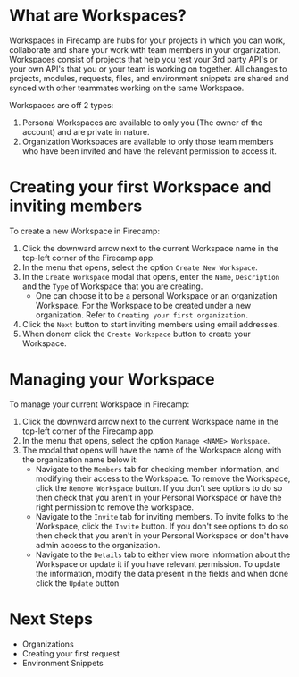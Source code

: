 # What are Workspaces?
Workspaces in Firecamp are hubs for your projects in which you can work, collaborate and share your work with team members in your organization. Workspaces consist of projects that help you test your 3rd party API's or your own API's that you or your team is working on together. All changes to projects, modules, requests, files, and environment snippets are shared and synced with other teammates working on the same Workspace.

Workspaces are off 2 types:
1. Personal Workspaces are available to only you (The owner of the account) and are private in nature.
2. Organization Workspaces are available to only those team members who have been invited and have the relevant permission to access it.

# Creating your first Workspace and inviting members
To create a new Workspace in Firecamp:
1. Click the downward arrow next to the current Workspace name in the top-left corner of the Firecamp app.
2. In the menu that opens, select the option `Create New Workspace`.
3. In the `Create Workspace` modal that opens, enter the `Name`, `Description` and the `Type` of Workspace that you are creating.
    - One can choose it to be a personal Workspace or an organization Workspace. For the Workspace to be created under a new organization. Refer to `Creating your first organization.`
5. Click the `Next` button to start inviting members using email addresses.
4. When donem click the `Create Workspace` button to create your Workspace.

# Managing your Workspace
To manage your current Workspace in Firecamp:
1. Click the downward arrow next to the current Workspace name in the top-left corner of the Firecamp app.
2. In the menu that opens, select the option `Manage <NAME> Workspace`.
3. The modal that opens will have the name of the Workspace along with the organization name below it:
   - Navigate to the `Members` tab for checking member information, and modifying their access to the Workspace. To remove the Workspace, click the `Remove Workspace` button. If you don't see options to do so then check that you aren't in your Personal Workspace or have the right permission to remove the workspace.
   - Navigate to the `Invite` tab for inviting members. To invite folks to the Workspace, click the `Invite` button. If you don't see options to do so then check that you aren't in your Personal Workspace or don't have admin access to the organization.
   - Navigate to the `Details` tab to either view more information about the Workspace or update it if you have relevant permission. To update the information, modify the data present in the fields and when done click the `Update` button

# Next Steps
- Organizations
- Creating your first request
- Environment Snippets
